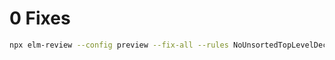# 0 Fixes

```bash
npx elm-review --config preview --fix-all --rules NoUnsortedTopLevelDeclarations
```

